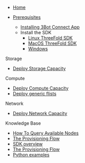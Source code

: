 * [Home](/)


* [Prerequisites](grid/peer2peer_storage_compute/prerequisitesgrid/peer2peer_storage_compute/prerequisites.md)
    * [Installing 3Bot Connect App](grid/peer2peer_storage_compute/prerequisites/3bot-connect-app.md)
    * Install the SDK
      * [Linux ThreeFold SDK](grid/peer2peer_storage_compute/prerequisites/threefold-sdk-linux.md)
      * [MacOS ThreeFold SDK](grid/peer2peer_storage_compute/prerequisites/threefold-sdk-macos.md)
      * [Windows]()


Storage
* [Deploy Storage Capacity](/grid/peer2peer_storage_compute/use_cases/storage.md)

Compute

* [Deploy Compute Capacity](/grid/peer2peer_storage_compute/use_cases/compute.md)
* [Deploy generic flists](/grid/peer2peer_storage_compute/use_cases/generic-flist.md)

Network
* [Deploy Network Capacity](/grid/peer2peer_storage_compute/use_cases/compute.md)

Knowledge Base
* [How To Query Available Nodes](/grid/peer2peer_storage_compute/general/query-nodes.md)
* [The Provisioning Flow](/grid/peer2peer_storage_compute/general/provisioningflow.md)
* [SDK overview](/grid/peer2peer_storage_compute/general/jumpscale_SDK/README.md)
* [The Provisioning Flow](/grid/peer2peer_storage_compute/general/provisioningflow.md)
* [Python examples](/grid/peer2peer_storage_compute/use_cases/examples/README.md)
